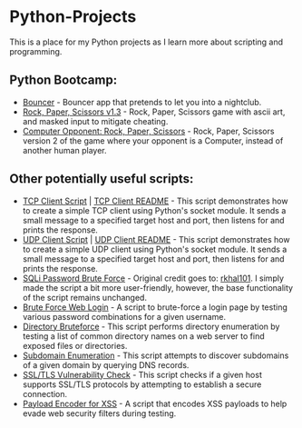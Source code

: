 # Python-Projects  
This is a place for my Python projects as I learn more about scripting and programming.

## Python Bootcamp:
  - [Bouncer](https://github.com/MaLsR6053/Python-Projects/blob/main/Bouncer_App.py) - Bouncer app that pretends to let you into a nightclub.
  - [Rock, Paper, Scissors v1.3](https://github.com/MaLsR6053/Python-Projects/blob/main/rock_paper_scissors_v1.3.py) - Rock, Paper, Scissors game with ascii art, and masked input to mitigate cheating.
  - [Computer Opponent: Rock, Paper, Scissors](https://github.com/MaLsR6053/Python-Projects/blob/main/computer_rock_paper_scissors_v2.py) - Rock, Paper, Scissors version 2 of the game where your opponent is a Computer, instead of another human player.

    
## Other potentially useful scripts:
  - [TCP Client Script](https://github.com/MaLsR6053/Python-Projects/blob/main/Python%20TCP%20Client.py) | [TCP Client README](https://github.com/MaLsR6053/Python-Projects/blob/main/TCP%20Client%20README.md) - This script demonstrates how to create a simple TCP client using Python's socket module. It sends a small message to a specified target host and port, then listens for and prints the response.
  - [UDP Client Script](https://github.com/MaLsR6053/Python-Projects/blob/main/Python%20UDP%20Client.py) | [UDP Client README](https://github.com/MaLsR6053/Python-Projects/blob/main/UPD%20Client%20README.md) - This script demonstrates how to create a simple UDP client using Python's socket module. It sends a small message to a specified target host and port, then listens for and prints the response.
  - [SQLi Password Brute Force](https://github.com/MaLsR6053/Python-Projects/blob/main/sqli_lab_password_brute.py) - Original credit goes to: [rkhal101](https://github.com/rkhal101/Web-Security-Academy-Series/blob/main/sql-injection/lab-11/sqli-lab-11.py). I simply made the script a bit more user-friendly, however, the base functionality of the script remains unchanged.
  - [Brute Force Web Login](https://github.com/MaLsR6053/Python-Projects/blob/main/Brute-Force-Web-Login.py) - A script to brute-force a login page by testing various password combinations for a given username.
  - [Directory Bruteforce](https://github.com/MaLsR6053/Python-Projects/blob/main/MaLsR-Dirb-Bruteforce.py) - This script performs directory enumeration by testing a list of common directory names on a web server to find exposed files or directories.
  - [Subdomain Enumeration](https://github.com/MaLsR6053/Python-Projects/blob/main/MaLsR-sub-enum.py) - This script attempts to discover subdomains of a given domain by querying DNS records.
  - [SSL/TLS Vulnerability Check](https://github.com/MaLsR6053/Python-Projects/blob/main/MaLsR-SSL-TLS-vuln-checker.py) - This script checks if a given host supports SSL/TLS protocols by attempting to establish a secure connection.
  - [Payload Encoder for XSS](https://github.com/MaLsR6053/Python-Projects/blob/main/Payload-Encoder-XSS.py) - A script that encodes XSS payloads to help evade web security filters during testing.
